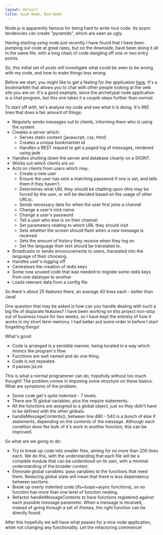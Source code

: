 ```yaml
---
layout: default
title: Good Node, Bad Node
---
```


Node.js is apparently famous for being hard to write nice code. Its async tendencies can create "pyramids", which are seen as ugly. 

Having starting using node just recently I have found that I have been pumping out code at great rates, but on the downside, have been doing it all in the same file, with a long chain of code dangling off one or two entry points. 

So, this initial set of posts will investigate what could be seen to be wrong with my code, and how to make things less wrong. 

Before we start, you might like to get a feeling for the application [here](http://chattrr.net). It's a bookmarklet that allows you to chat with other people looking at the web site you are on. It's a good example, since the archetypal node application is a chat program, but this one takes it a couple steps further than normal.

To start off with, let's analyse my code and see what it is doing. It's 995 lines that does a fair amount of things: 

 * Regularly sends messages out to clients, informing them who is using the system.
 * Creates a server which:
   * Serves static content (javascript, css, html)
   * Creates a unique bookmarklet id
   * Handles a REST request to get a paged log of messages, rendered using jade
 * Handles shutting down the server and database cleanly on a SIGINT.
 * Works out which clients are on
 * Acts on clients from users which may:
   * Create a new user
   * Ensure the user has sent a matching password if one is set, and tells them if they haven't.
   * Determines what URL they should be chatting upon (this may be forced by the user, or will be decided based on the usage of other URLs).
   * Sends necessary data for when the user first joins a channel
   * Change a user's nick name
   * Change a user's password
   * Tell a user who else is on their channel
   * Set parameters relating to which URL they should visit
   * Sets whether the screen should flash when a new message is received
   * Sets the amount of history they receive when they log on
   * Set the language their text should be translated to.
 * Broadcasts or sends annonucements to users, translated into the language of their choosing.
 * Handles user's logging off
 * Centralises the creation of redis keys
 * Some now unused code that was needed to migrate some redis keys from one datatype to another.
 * Loads relevant data from a config file.

So there's about 25 features there, an average 40 lines each - better than Java!

One question that may be asked is how can you handle dealing with such a big file of disparate features? I have been working on this project non-stop out of business hours for two weeks, so I have kept the entirety of how it works in my short term memory. I had better put some order in before I start forgetting things!

What's good:

 * Code is arranged is a sensible manner, being located in a way which mimics the program's flow.
 * Functions are well named and do one thing.
 * Code is not repeated.
 * It passes jsLint.

This is what a normal programmer can do, hopefully without too much thought! The problem comes in imposing some structure on these basics. What are symptoms of the problem:

 * Some code get's quite indented - 7 levels.
 * There are 15 global variables, plus the require statements.
 * All the functions are assigned to a global object, just so they didn't have to be defined with the other globals.
 * handleMessageContents(), between line 480 - 540 is a bunch of else if statements, depending on the contents of the message. Although each condition does the bulk of it's work in another function, this can be improved.

So what are we going to do:

 * Try to break up code into smaller files, aiming for no more than 200 lines each. We do this, with the understanding that each file will be a complete module that can be understood on its own, with a minimal understanding of the broader context.
 * Eliminate global variables: pass variables to the functions that need them. Reducing global state will mean that there is less dependency between sections.
 * Break up overly indented code (ifs+loops+async functions), so no function has more than one level of function nesting. 
 * Refactor handleMessageContents to have functions registered against each possible message parameter. When a message is received, instead of going through a set of if/elses, the right function can be directly found.

After this hopefully we will have what passes for a nice node application, while not changing any functionality. Let the refactoring commence!
